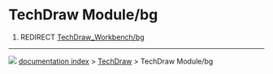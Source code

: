 # TechDraw Module/bg
1.  REDIRECT [TechDraw\_Workbench/bg](TechDraw_Workbench/bg.md)



---
![](images/Right_arrow.png) [documentation index](../README.md) > [TechDraw](TechDraw_Workbench.md) > TechDraw Module/bg
